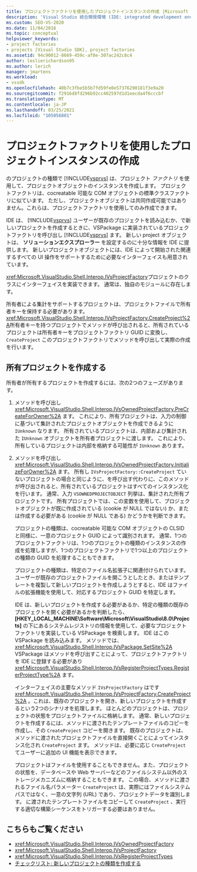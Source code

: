 ```yaml
---
title: プロジェクトファクトリを使用したプロジェクトインスタンスの作成 |Microsoft Docs
description: 'Visual Studio 統合開発環境 (IDE: integrated development environment) でプロジェクトファクトリを使用して、プロジェクトクラスのインスタンスを作成する方法について説明します。'
ms.custom: SEO-VS-2020
ms.date: 11/04/2016
ms.topic: conceptual
helpviewer_keywords:
- project factories
- projects [Visual Studio SDK], project factories
ms.assetid: 94c90012-8669-459c-af8e-307ac242c8c4
author: leslierichardson95
ms.author: lerich
manager: jmartens
ms.workload:
- vssdk
ms.openlocfilehash: 40b7c3fbe5b5b7fd59fe0e57376290181f3e9a20
ms.sourcegitcommit: f2916d8fd296b92cc402597d1d1eecda4f6cccbf
ms.translationtype: MT
ms.contentlocale: ja-JP
ms.lasthandoff: 03/25/2021
ms.locfileid: "105056801"
---
```

# <a name="create-project-instances-by-using-project-factories"></a>プロジェクトファクトリを使用したプロジェクトインスタンスの作成
のプロジェクトの種類で [!INCLUDE[vsprvs](../../code-quality/includes/vsprvs_md.md)] は、プロジェクト *ファクトリ* を使用して、プロジェクトオブジェクトのインスタンスを作成します。 プロジェクトファクトリは、cocreatable 可能な COM オブジェクトの標準クラスファクトリに似ています。 ただし、プロジェクトオブジェクトは共同作成可能ではありません。これらは、プロジェクトファクトリを使用してのみ作成できます。

 IDE は、 [!INCLUDE[vsprvs](../../code-quality/includes/vsprvs_md.md)] ユーザーが既存のプロジェクトを読み込むか、で新しいプロジェクトを作成するときに、VSPackage に実装されているプロジェクトファクトリを呼び出し [!INCLUDE[vsprvs](../../code-quality/includes/vsprvs_md.md)] ます。 新しい project オブジェクトは、 **ソリューションエクスプローラー** を設定するのに十分な情報を IDE に提供します。 新しいプロジェクトオブジェクトには、IDE によって開始された関連するすべての UI 操作をサポートするために必要なインターフェイスも用意されています。

 <xref:Microsoft.VisualStudio.Shell.Interop.IVsProjectFactory>プロジェクトのクラスにインターフェイスを実装できます。 通常は、独自のモジュールに存在します。

 所有者による集計をサポートするプロジェクトは、プロジェクトファイルで所有者キーを保持する必要があります。 <xref:Microsoft.VisualStudio.Shell.Interop.IVsProjectFactory.CreateProject%2A>所有者キーを持つプロジェクトでメソッドが呼び出されると、所有されているプロジェクトは所有者キーをプロジェクトファクトリ GUID に変換し、 `CreateProject` このプロジェクトファクトリでメソッドを呼び出して実際の作成を行います。

## <a name="create-an-owned-project"></a>所有プロジェクトを作成する
 所有者が所有するプロジェクトを作成するには、次の2つのフェーズがあります。

1. メソッドを呼び出し <xref:Microsoft.VisualStudio.Shell.Interop.IVsOwnedProjectFactory.PreCreateForOwner%2A> ます。 これにより、所有プロジェクトは、入力の制御に基づいて集計されたプロジェクトオブジェクトを作成できるように `IUnknown` なります。 所有されているプロジェクトは、内部および集計された `IUnknown` オブジェクトを所有者プロジェクトに渡します。 これにより、所有しているプロジェクトは内部を格納する可能性が `IUnknown` あります。

2. メソッドを呼び出し <xref:Microsoft.VisualStudio.Shell.Interop.IVsOwnedProjectFactory.InitializeForOwner%2A> ます。 所有し `IVsProjectFactory::CreateProject` ていないプロジェクトの場合と同じように、を呼び出す代わりに、このメソッドが呼び出されると、所有されているプロジェクトはすべてのインスタンス化を行います。 通常、入力 `VSOWNEDPROJECTOBJECT` 列挙は、集計された所有プロジェクトです。 所有プロジェクトでは、この変数を使用して、プロジェクトオブジェクトが既に作成されている (cookie が NULL ではない) か、または作成する必要がある (cookie が NULL である) かどうかを判断できます。

   プロジェクトの種類は、cocreatable 可能な COM オブジェクトの CLSID と同様に、一意のプロジェクト GUID によって識別されます。 通常、1つのプロジェクトファクトリは、1つのプロジェクトの種類のインスタンスの作成を処理しますが、1つのプロジェクトファクトリで1つ以上のプロジェクトの種類の GUID を処理することもできます。

   プロジェクトの種類は、特定のファイル名拡張子に関連付けられています。 ユーザーが既存のプロジェクトファイルを開こうとしたとき、またはテンプレートを複製して新しいプロジェクトを作成しようとすると、IDE はファイルの拡張機能を使用して、対応するプロジェクト GUID を特定します。

   IDE は、新しいプロジェクトを作成する必要があるか、特定の種類の既存のプロジェクトを開く必要があるかを判断したら、 **[HKEY_LOCAL_MACHINE\Software\Microsoft\VisualStudio\8.0\Projects]** の下にあるシステムレジストリの情報を使用して、必要なプロジェクトファクトリを実装している VSPackage を検索します。 IDE はこの VSPackage を読み込みます。 メソッドでは、 <xref:Microsoft.VisualStudio.Shell.Interop.IVsPackage.SetSite%2A> VSPackage はメソッドを呼び出すことによって、プロジェクトファクトリを IDE に登録する必要があり <xref:Microsoft.VisualStudio.Shell.Interop.IVsRegisterProjectTypes.RegisterProjectType%2A> ます。

   インターフェイスの主要なメソッド `IVsProjectFactory` はです <xref:Microsoft.VisualStudio.Shell.Interop.IVsProjectFactory.CreateProject%2A> 。これは、既存のプロジェクトを開き、新しいプロジェクトを作成するという2つのシナリオを処理します。 ほとんどのプロジェクトは、プロジェクトの状態をプロジェクトファイルに格納します。 通常、新しいプロジェクトを作成するには、メソッドに渡されたテンプレートファイルのコピーを作成し、その `CreateProject` コピーを開きます。 既存のプロジェクトは、メソッドに渡されたプロジェクトファイルを直接開くことによってインスタンス化され `CreateProject` ます。 メソッドは、必要に応じ `CreateProject` てユーザーに追加の UI 機能を表示できます。

   プロジェクトはファイルを使用することもできません。また、プロジェクトの状態を、データベースや Web サーバーなどのファイルシステム以外のストレージメカニズムに格納することもできます。 この場合、メソッドに渡されるファイル名パラメーター `CreateProject` は、実際にはファイルシステムパスではなく、一意の文字列 (URL) であり、プロジェクトデータを識別します。 に渡されたテンプレートファイルをコピーして `CreateProject` 、実行する適切な構築シーケンスをトリガーする必要はありません。

## <a name="see-also"></a>こちらもご覧ください
- <xref:Microsoft.VisualStudio.Shell.Interop.IVsOwnedProjectFactory>
- <xref:Microsoft.VisualStudio.Shell.Interop.IVsProjectFactory>
- <xref:Microsoft.VisualStudio.Shell.Interop.IVsRegisterProjectTypes>
- [チェックリスト: 新しいプロジェクトの種類を作成する](../../extensibility/internals/checklist-creating-new-project-types.md)
